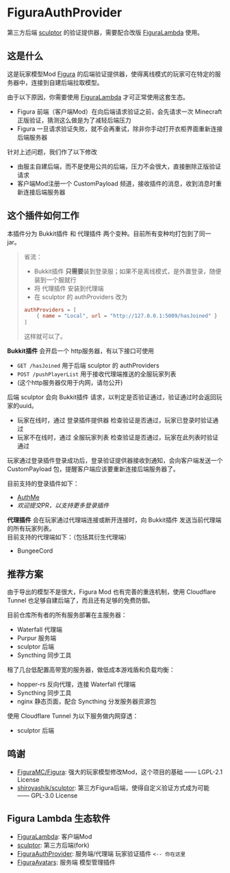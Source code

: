 # FiguraAuthProvider

第三方后端 [sculptor](https://github.com/MrXiaoM/sculptor) 的验证提供器，需要配合改版 [FiguraLambda](https://github.com/MrXiaoM/FiguraLambda) 使用。

## 这是什么

这是玩家模型Mod [Figura](https://modrinth.com/mod/figura) 的后端验证提供器，使得离线模式的玩家可在特定的服务器中，连接到自建后端拉取模型。

由于以下原因，你需要使用 [FiguraLambda](https://github.com/MrXiaoM/FiguraLambda) 才可正常使用这套生态。
+ Figura 前端（客户端Mod）在向后端请求验证之前，会先请求一次 Minecraft 正版验证，猜测这么做是为了减轻后端压力
+ Figura 一旦请求验证失败，就不会再重试，除非你手动打开衣柜界面重新连接后端服务器

针对上述问题，我们作了以下修改
+ 由服主自建后端，而不是使用公共的后端，压力不会很大，直接删除正版验证请求
+ 客户端Mod注册一个 CustomPayload 频道，接收插件的消息，收到消息时重新连接后端服务器

## 这个插件如何工作

本插件分为 Bukkit插件 和 代理插件 两个变种。目前所有变种均打包到了同一jar。

> 省流：
> + Bukkit插件 **只需要**装到登录服；如果不是离线模式，是外置登录，随便装到一个服就行
> + 将 代理插件 安装到代理端
> + 在 sculptor 的 authProviders 改为
> ```toml
> authProviders = [
>     { name = "Local", url = "http://127.0.0.1:5009/hasJoined" }
> ]
> ```
> 这样就可以了。

**Bukkit插件** 会开启一个 http服务器，有以下接口可使用
+ `GET /hasJoined` 用于后端 sculptor 的 authProviders
+ `POST /pushPlayerList` 用于接收代理端推送的全服玩家列表
+ (这个http服务器仅用于内网，请勿公开)

后端 sculptor 会向 Bukkit插件 请求，以判定是否验证通过，验证通过时会返回玩家的uuid。
+ 玩家在线时，通过 登录插件提供器 检查验证是否通过，玩家已登录时验证通过
+ 玩家不在线时，通过 全服玩家列表 检查验证是否通过，玩家在此列表时验证通过

玩家通过登录插件登录成功后，登录验证提供器接收到通知，会向客户端发送一个 CustomPayload 包，提醒客户端应该要重新连接后端服务器了。

目前支持的登录插件如下：
+ [AuthMe](https://www.spigotmc.org/resources/6269)
+ *欢迎提交PR，以支持更多登录插件*

**代理插件** 会在玩家通过代理端连接或断开连接时，向 Bukkit插件 发送当前代理端的所有玩家列表。  
目前支持的代理端如下：（包括其衍生代理端）
+ BungeeCord

## 推荐方案

由于导出的模型不是很大，Figura Mod 也有完善的重连机制，使用 Cloudflare Tunnel 也足够自建后端了，而且还有足够的免费防御。

目前仓库所有者的所有服务部署在主服务器：
+ Waterfall 代理端
+ Purpur 服务端
+ sculptor 后端
+ Syncthing 同步工具

租了几台低配置高带宽的服务器，做低成本游戏盾和负载均衡：
+ hopper-rs 反向代理，连接 Waterfall 代理端
+ Syncthing 同步工具
+ nginx 静态页面，配合 Syncthing 分发服务器资源包

使用 Cloudflare Tunnel 为以下服务做内网穿透：
+ sculptor 后端

## 鸣谢

+ [FiguraMC/Figura](https://github.com/FiguraMC/Figura): 强大的玩家模型修改Mod，这个项目的基础 —— LGPL-2.1 License
+ [shiroyashik/sculptor](https://github.com/shiroyashik/sculptor): 第三方Figura后端，使得自定义验证方式成为可能 —— GPL-3.0 License

## Figura Lambda 生态软件

+ [FiguraLambda](https://github.com/MrXiaoM/FiguraLambda): 客户端Mod
+ [sculptor](https://github.com/MrXiaoM/sculptor): 第三方后端(fork)
+ [FiguraAuthProvider](https://github.com/MrXiaoM/FiguraAuthProvider): 服务端/代理端 玩家验证插件 `<-- 你在这里`
+ [FiguraAvatars](https://github.com/MrXiaoM/FiguraAvatars): 服务端 模型管理插件
